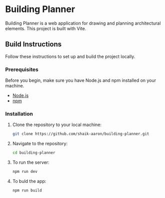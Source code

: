 
# Building Planner

Building Planner is a web application for drawing and planning architectural elements. This project is built with Vite.

## Build Instructions

Follow these instructions to set up and build the project locally.

### Prerequisites

Before you begin, make sure you have Node.js and npm installed on your machine.

- [Node.js](https://nodejs.org/)
- [npm](https://www.npmjs.com/)

### Installation

1. Clone the repository to your local machine:

   ```bash
   git clone https://github.com/shaik-aaron/building-planner.git

2. Navigate to the repository:

   ```bash
   cd building-planner

3. To run the server:

   ```bash
   npm run dev

4. To buld the app:

   ```bash
   npm run build
  



